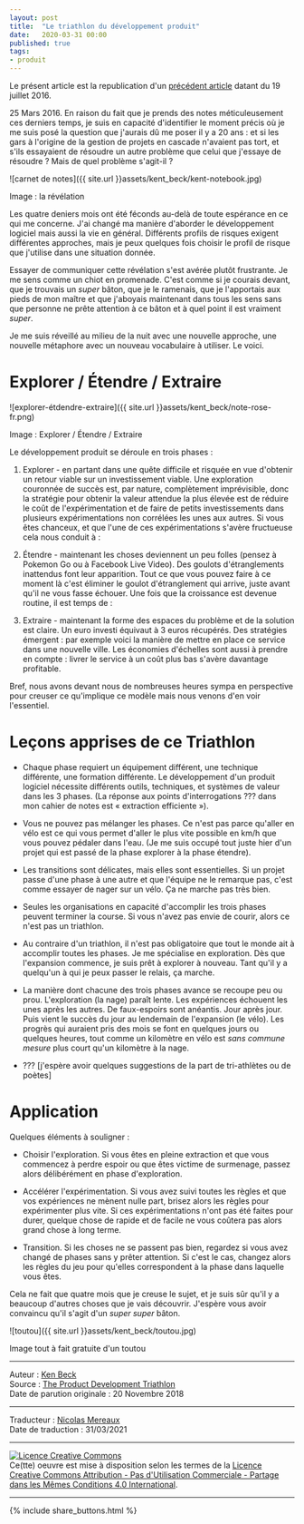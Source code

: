 ```yaml
---
layout: post
title:  "Le triathlon du développement produit"
date:   2020-03-31 00:00
published: true
tags:
- produit
---
```



Le présent article est la republication d'un [précédent article](https://www.facebook.com/notes/kent-beck/the-product-development-triathlon/1215075478525314/) datant du 19 juillet 2016.

25 Mars 2016. En raison du fait que je prends des notes méticuleusement ces derniers temps, je suis en capacité d'identifier le moment précis où je me suis posé la question que j'aurais dû me poser il y a 20 ans : et si les gars à l'origine de la gestion de projets en cascade n'avaient pas tort, et s'ils essayaient de résoudre un autre problème que celui que j'essaye de résoudre ? Mais de quel problème s'agit-il ?

![carnet de notes]({{ site.url }}assets/kent_beck/kent-notebook.jpg)

Image : la révélation

Les quatre deniers mois ont été féconds au-delà de toute espérance en ce qui me concerne. J'ai changé ma manière d'aborder le développement logiciel mais aussi la vie en général. Différents profils de risques exigent différentes approches, mais je peux quelques fois choisir le profil de risque que j'utilise dans une situation donnée.

Essayer de communiquer cette révélation s'est avérée plutôt frustrante. Je me sens comme un chiot en promenade. C'est comme si je courais devant, que je trouvais un _super_ bâton, que je le ramenais, que je l'apportais aux pieds de mon maître et que j'aboyais maintenant dans tous les sens sans que personne ne prête attention à ce bâton et à quel point il est vraiment _super_.

Je me suis réveillé au milieu de la nuit avec une nouvelle approche, une nouvelle métaphore avec un nouveau vocabulaire à utiliser. Le voici.

# Explorer / Étendre / Extraire

![explorer-étdendre-extraire]({{ site.url }}assets/kent_beck/note-rose-fr.png)

Image : Explorer / Étendre / Extraire

Le développement produit se déroule en trois phases :

1. Explorer - en partant dans une quête difficile et risquée en vue d'obtenir un retour viable sur un investissement viable. Une exploration couronnée de succès est, par nature, complètement imprévisible, donc la stratégie pour obtenir la valeur attendue la plus élevée est de réduire le coût de l'expérimentation et de faire de petits investissements dans plusieurs expérimentations non corrélées les unes aux autres. Si vous êtes chanceux, et que l'une de ces expérimentations s'avère fructueuse cela nous conduit à :

2. Étendre - maintenant les choses deviennent un peu folles (pensez à Pokemon Go ou à Facebook Live Video). Des goulots d'étranglements inattendus font leur apparition. Tout ce que vous pouvez faire à ce moment là c'est éliminer le goulot d'étranglement qui arrive, juste avant qu'il ne vous fasse échouer. Une fois que la croissance est devenue routine, il est temps de :

3. Extraire - maintenant la forme des espaces du problème et de la solution est claire. Un euro investi équivaut à 3 euros récupérés. Des stratégies émergent : par exemple voici la manière de mettre en place ce service dans une nouvelle ville. Les économies d'échelles sont aussi à prendre en compte : livrer le service à un coût plus bas s'avère davantage profitable.

Bref, nous avons devant nous de nombreuses heures sympa en perspective pour creuser ce qu'implique ce modèle mais nous venons d'en voir l'essentiel.

# Leçons apprises de ce Triathlon

* Chaque phase requiert un équipement différent, une technique différente, une formation différente. Le développement d'un produit logiciel nécessite différents outils, techniques, et systèmes de valeur dans les 3 phases. (La réponse aux points d'interrogations ??? dans mon cahier de notes est « extraction efficiente »).

* Vous ne pouvez pas mélanger les phases. Ce n'est pas parce qu'aller en vélo est ce qui vous permet d'aller le plus vite possible en km/h que vous pouvez pédaler dans l'eau. (Je me suis occupé tout juste hier d'un projet qui est passé de la phase explorer à la phase étendre).

* Les transitions sont délicates, mais elles sont essentielles. Si un projet passe d'une phase à une autre et que l'équipe ne le remarque pas, c'est comme essayer de nager sur un vélo. Ça ne marche pas très bien.

* Seules les organisations en capacité d'accomplir les trois phases peuvent terminer la course. Si vous n'avez pas envie de courir, alors ce n'est pas un triathlon.

* Au contraire d'un triathlon, il n'est pas obligatoire que tout le monde ait à accomplir toutes les phases. Je me spécialise en exploration. Dès que l'expansion commence, je suis prêt à explorer à nouveau. Tant qu'il y a quelqu'un à qui je peux passer le relais, ça marche.

* La manière dont chacune des trois phases avance se recoupe peu ou prou. L'exploration (la nage) paraît lente. Les expériences échouent les unes après les autres. De faux-espoirs sont anéantis. Jour après jour. Puis vient le succès du jour au lendemain de l'expansion (le vélo). Les progrès qui auraient pris des mois se font en quelques jours ou quelques heures, tout comme un kilomètre en vélo est _sans commune mesure_ plus court qu'un kilomètre à la nage.

* ??? \[j'espère avoir quelques suggestions de la part de tri-athlètes ou de poètes\]

# Application

Quelques éléments à souligner :

* Choisir l'exploration. Si vous êtes en pleine extraction et que vous commencez à perdre espoir ou que êtes victime de surmenage, passez alors délibérément en phase d'exploration.

* Accélérer l'expérimentation. Si vous avez suivi toutes les règles et que vos expériences ne mènent nulle part, brisez alors les règles pour expérimenter plus vite. Si ces expérimentations n'ont pas été faites pour durer, quelque chose de rapide et de facile ne vous coûtera pas alors grand chose à long terme.

* Transition. Si les choses ne se passent pas bien, regardez si vous avez changé de phases sans y prêter attention. Si c'est le cas, changez alors les règles du jeu pour qu'elles correspondent à la phase dans laquelle vous êtes.

Cela ne fait que quatre mois que je creuse le sujet, et je suis sûr qu'il y a beaucoup d'autres choses que je vais découvrir. J'espère vous avoir convaincu qu'il s'agit d'un _super super_ bâton.

![toutou]({{ site.url }}assets/kent_beck/toutou.jpg)

Image tout à fait gratuite d'un toutou

---
Auteur : [Ken Beck](https://medium.com/@kentbeck_7670/about)  
Source : [The Product Development Triathlon](https://medium.com/@kentbeck_7670/the-product-development-triathlon-6464e2763c46)  
Date de parution originale : 20 Novembre 2018  

---
Traducteur : [Nicolas Mereaux](http://www.les-traducteurs-agiles.org/traducteurs/)  
Date de traduction : 31/03/2021  

---

<a rel="license" href="http://creativecommons.org/licenses/by-nc-sa/4.0/"><img alt="Licence Creative Commons" style="border-width:0" src="http://i.creativecommons.org/l/by-nc-sa/4.0/88x31.png" /></a><br />Ce(tte) oeuvre est mise à disposition selon les termes de la <a rel="license" href="http://creativecommons.org/licenses/by-nc-sa/4.0/">Licence Creative Commons Attribution - Pas d'Utilisation Commerciale - Partage dans les Mêmes Conditions 4.0 International</a>.

---

{% include share_buttons.html %}
